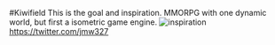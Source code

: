 #Kiwifield
This is the goal and inspiration.
MMORPG with one dynamic world, but first a isometric game engine.
![inspiration](https://pbs.twimg.com/media/E0jK-O3WYAA1uKW?format=png&name=large)
https://twitter.com/jmw327